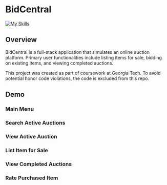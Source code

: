 # BidCentral 

[![My Skills](https://skillicons.dev/icons?i=py,js,html,css,docker)](#)

## Overview

BidCentral is a full-stack application that simulates an online auction platform. Primary user functionalities include listing items for sale, bidding on existing items, and viewing completed auctions. 

This project was created as part of coursework at Georgia Tech. To avoid potential honor code violations, the code is excluded from this repo. 

## Demo

### Main Menu

### Search Active Auctions 

### View Active Auction 

### List Item for Sale 

### View Completed Auctions 

### Rate Purchased Item 




